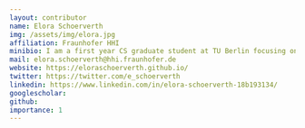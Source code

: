 ```yaml
---
layout: contributor
name: Elora Schoerverth
img: /assets/img/elora.jpg
affiliation: Fraunhofer HHI
minibio: I am a first year CS graduate student at TU Berlin focusing on machine learning, distributed systems and medical informatics. I also work at Fraunhofer HHI where I develop a machine learning assessment platform for AI4H.
mail: elora.schoerverth@hhi.fraunhofer.de
website: https://eloraschoerverth.github.io/
twitter: https://twitter.com/e_schoerverth
linkedin: https://www.linkedin.com/in/elora-schoerverth-18b193134/
googlescholar:
github:
importance: 1
---
```

